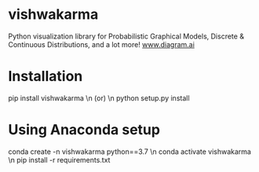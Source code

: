 # vishwakarma
Python visualization library for Probabilistic Graphical Models, Discrete & Continuous Distributions, and a lot more!
www.diagram.ai

# Installation
  pip install vishwakarma \n
          (or) \n
  python setup.py install

# Using Anaconda setup
   conda create -n vishwakarma python==3.7 \n
   conda activate vishwakarma \n
   pip install -r requirements.txt
